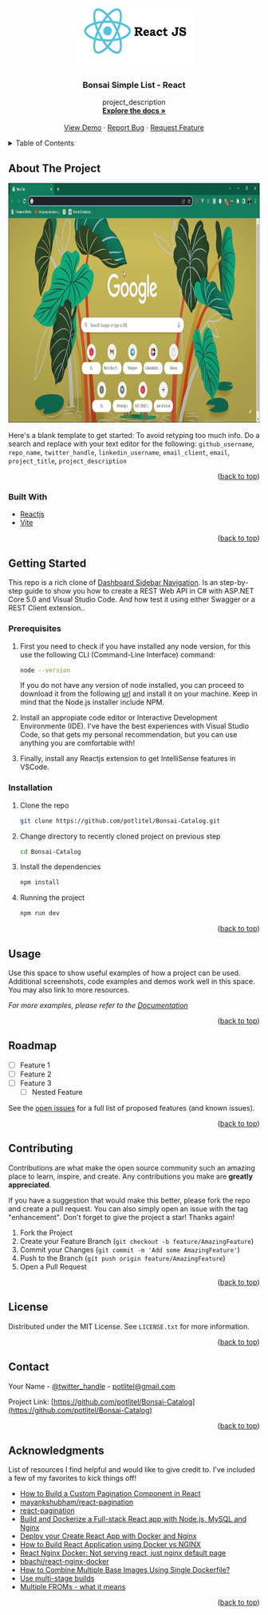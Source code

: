 <div id="top"></div>
<!--
*** Thanks for checking out the Best-README-Template. If you have a suggestion
*** that would make this better, please fork the repo and create a pull request
*** or simply open an issue with the tag "enhancement".
*** Don't forget to give the project a star!
*** Thanks again! Now go create something AMAZING! :D
-->

<!-- PROJECT SHIELDS -->

<!--
*** I'm using markdown "reference style" links for readability.
*** Reference links are enclosed in brackets [ ] instead of parentheses ( ).
*** See the bottom of this document for the declaration of the reference variables
*** for contributors-url, forks-url, etc. This is an optional, concise syntax you may use.
*** https://www.markdownguide.org/basic-syntax/#reference-style-links
-->


<!-- PROJECT LOGO -->

<br />
<div align="center">
  <a href="https://github.com/potlitel/Bonsai-Catalog">
    <img src="images/1_yk5D5cQB3jd7EiPzrDrD5w.png" alt="Logo" width="250" height="120">
  </a>

<h3 align="center">Bonsai Simple List - React</h3>

<p align="center">
    project_description
    <br />
    <a href="https://github.com/potlitel/Bonsai-Catalog"><strong>Explore the docs »</strong></a>
    <br />
    <br />
    <a href="https://github.com/potlitel/Bonsai-Catalog">View Demo</a>
    ·
    <a href="https://github.com/potlitel/Bonsai-Catalog">Report Bug</a>
    ·
    <a href="https://github.com/potlitel/Bonsai-Catalog/issues">Request Feature</a>
  </p>
</div>

<!-- TABLE OF CONTENTS -->

<details>
  <summary>Table of Contents</summary>
  <ol>
    <li>
      <a href="#about-the-project">About The Project</a>
      <ul>
        <li><a href="#built-with">Built With</a></li>
      </ul>
    </li>
    <li>
      <a href="#getting-started">Getting Started</a>
      <ul>
        <li><a href="#prerequisites">Prerequisites</a></li>
        <li><a href="#installation">Installation</a></li>
      </ul>
    </li>
    <li><a href="#usage">Usage</a></li>
    <li><a href="#roadmap">Roadmap</a></li>
    <li><a href="#contributing">Contributing</a></li>
    <li><a href="#license">License</a></li>
    <li><a href="#contact">Contact</a></li>
    <li><a href="#acknowledgments">Acknowledgments</a></li>
  </ol>
</details>

<!-- ABOUT THE PROJECT -->

## About The Project

<img src="images/Main.gif" alt="Logo" width="840" height="480">

Here's a blank template to get started: To avoid retyping too much info. Do a search and replace with your text editor for the following: `github_username`, `repo_name`, `twitter_handle`, `linkedin_username`, `email_client`, `email`, `project_title`, `project_description`

<p align="right">(<a href="#top">back to top</a>)</p>

### Built With

* [Reactjs](https://es.reacjts.org)
* [Vite](https://vitejs.dev/)

<p align="right">(<a href="#top">back to top</a>)</p>

<!-- GETTING STARTED -->

## Getting Started

This repo is a rich clone of [Dashboard Sidebar Navigation](https://tailwindcomponents.com/component/dashboard-sidebar-navigation). Is an step-by-step guide to show you how to create a REST Web API in C# with ASP.NET Core 5.0 and Visual Studio Code. And how test it using either Swagger or a REST Client extension..

### Prerequisites

1. First you need to check if you have installed any node version, for this use the following CLI (Command-Line Interface) command:

      ```sh
      node --version
      ```
    If you do not have any version of node installed, you can proceed to download it from the following [url](https://nodejs.org/es/) and install it on your machine. Keep in mind that the Node.js installer include NPM.

2. Install an appropiate code editor or Interactive Development Environmente (IDE). I've have the best experiences with Visual Studio Code, so that gets my personal recommendation, but you can use anything you are comfortable with!

3. Finally, install any Reactjs extension to get IntelliSense features in VSCode.

### Installation

1. Clone the repo
   ```sh
   git clone https://github.com/potlitel/Bonsai-Catalog.git
   ```
2. Change directory to recently cloned project on previous step 
   ```sh
   cd Bonsai-Catalog
   ```
3. Install the dependencies
   ```js
   npm install
   ```
4. Running the project
   ```js
   npm run dev
   ```

<p align="right">(<a href="#top">back to top</a>)</p>

<!-- USAGE EXAMPLES -->

## Usage

Use this space to show useful examples of how a project can be used. Additional screenshots, code examples and demos work well in this space. You may also link to more resources.

_For more examples, please refer to the [Documentation](https://example.com)_

<p align="right">(<a href="#top">back to top</a>)</p>

<!-- ROADMAP -->

## Roadmap

- [ ] Feature 1
- [ ] Feature 2
- [ ] Feature 3
  - [ ] Nested Feature

See the [open issues](https://github.com/github_username/repo_name/issues) for a full list of proposed features (and known issues).

<p align="right">(<a href="#top">back to top</a>)</p>

<!-- CONTRIBUTING -->

## Contributing

Contributions are what make the open source community such an amazing place to learn, inspire, and create. Any contributions you make are **greatly appreciated**.

If you have a suggestion that would make this better, please fork the repo and create a pull request. You can also simply open an issue with the tag "enhancement".
Don't forget to give the project a star! Thanks again!

1. Fork the Project
2. Create your Feature Branch (`git checkout -b feature/AmazingFeature`)
3. Commit your Changes (`git commit -m 'Add some AmazingFeature'`)
4. Push to the Branch (`git push origin feature/AmazingFeature`)
5. Open a Pull Request

<p align="right">(<a href="#top">back to top</a>)</p>

<!-- LICENSE -->

## License

Distributed under the MIT License. See `LICENSE.txt` for more information.

<p align="right">(<a href="#top">back to top</a>)</p>

<!-- CONTACT -->

## Contact

Your Name - [@twitter_handle](https://twitter.com/potlitel) - potlitel@gmail.com

Project Link: [https://github.com/potlitel/Bonsai-Catalog](https://github.com/potlitel/Bonsai-Catalog)

<p align="right">(<a href="#top">back to top</a>)</p>

<!-- ACKNOWLEDGMENTS -->

## Acknowledgments

List of resources I find helpful and would like to give credit to. I've included a few of my favorites to kick things off!

* [How to Build a Custom Pagination Component in React](https://www.freecodecamp.org/news/build-a-custom-pagination-component-in-react/)
* [mayankshubham/react-pagination](https://github.com/mayankshubham/react-pagination/tree/master/src)
* [react-pagination](https://stackblitz.com/edit/react-1zaeqk?file=src%2Fpagination.scss)
* [Build and Dockerize a Full-stack React app with Node.js, MySQL and Nginx](https://www.section.io/engineering-education/build-and-dockerize-a-full-stack-react-app-with-nodejs-and-nginx/)
* [Deploy your Create React App with Docker and Nginx](https://www.yld.io/blog/deploy-create-react-app-with-docker-and-ngnix/)
* [How to Build React Application using Docker vs NGINX](https://morioh.com/p/dc6fc6f46d18)
* [React Nginx Docker: Not serving react, just nginx default page](https://stackoverflow.com/questions/68956937/react-nginx-docker-not-serving-react-just-nginx-default-page)
* [bbachi/react-nginx-docker](https://github.com/bbachi/react-nginx-docker)
* [How to Combine Multiple Base Images Using Single Dockerfile?](https://www.geeksforgeeks.org/how-to-combine-multiple-base-images-using-single-dockerfile/)
* [Use multi-stage builds](https://docs.docker.com/develop/develop-images/multistage-build/)
* [Multiple FROMs - what it means](https://stackoverflow.com/questions/33322103/multiple-froms-what-it-means)

<p align="right">(<a href="#top">back to top</a>)</p>

<!-- MARKDOWN LINKS & IMAGES -->

<!-- https://www.markdownguide.org/basic-syntax/#reference-style-links -->

[contributors-shield]: https://img.shields.io/github/contributors/github_username/repo_name.svg?style=for-the-badge
[contributors-url]: https://github.com/github_username/repo_name/graphs/contributors
[forks-shield]: https://img.shields.io/github/forks/github_username/repo_name.svg?style=for-the-badge
[forks-url]: https://github.com/github_username/repo_name/network/members
[stars-shield]: https://img.shields.io/github/stars/github_username/repo_name.svg?style=for-the-badge
[stars-url]: https://github.com/github_username/repo_name/stargazers
[issues-shield]: https://img.shields.io/github/issues/github_username/repo_name.svg?style=for-the-badge
[issues-url]: https://github.com/github_username/repo_name/issues
[license-shield]: https://img.shields.io/github/license/github_username/repo_name.svg?style=for-the-badge
[license-url]: https://github.com/github_username/repo_name/blob/master/LICENSE.txt
[linkedin-shield]: https://img.shields.io/badge/-LinkedIn-black.svg?style=for-the-badge&logo=linkedin&colorB=555
[linkedin-url]: https://linkedin.com/in/linkedin_username
[product-screenshot]: images/screenshot.png

